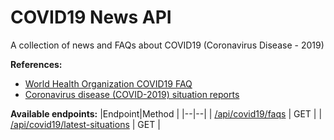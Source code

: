 # COVID19 News API

A collection of news and FAQs about COVID19 (Coronavirus Disease - 2019)

**References:**

- [World Health Organization COVID19 FAQ](https://www.who.int/news-room/q-a-detail/q-a-coronaviruses)
- [Coronavirus disease (COVID-2019) situation reports](https://www.who.int/emergencies/diseases/novel-coronavirus-2019/situation-reports/)

**Available endpoints:**
|Endpoint|Method |
|--|--|
| [/api/covid19/faqs](http://covid19-news.herokuapp.com/api/covid19/faqs) | GET |
| [/api/covid19/latest-situations](http://covid19-news.herokuapp.com/api/covid19/latest-situations) | GET |
